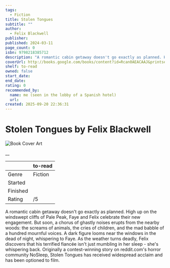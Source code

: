 ```yaml
---
tags:
  - Fiction
title: Stolen Tongues
subtitle: ""
author:
  - Felix Blackwell
publisher:
published: 2024-03-11
page_count: 0
isbn: 9798218385712
description: "A romantic cabin getaway doesn't go exactly as planned. High up on the windswept cliffs of Pale Peak, Faye and Felix celebrate their new engagement. But soon, a chorus of ghastly noises erupts from the nearby woods: the screams of animals, the cries of children, and the mad babble of a hundred mournful voices. A dark figure looms near the windows in the dead of night, whispering to Faye. As the weather turns deadly, Felix discovers that his terrified fiancée isn't just mumbling in her sleep - she's whispering back. Originally a contest-winning story on reddit.com's horror community NoSleep, Stolen Tongues has received widespread acclaim and has been optioned to film."
coverUrl: http://books.google.com/books/content?id=Rcan0AEACAAJ&printsec=frontcover&img=1&zoom=1&source=gbs_api
shelf: to-read
owned: false
start_date:
end_date:
rating: 0
recommended_by:
  name: me (seen in the lobby of a Spanish hotel)
  url:
created: 2025-09-20 22:36:31
---
```


# Stolen Tongues by Felix Blackwell

![Book Cover Art](http://books.google.com/books/content?id=Rcan0AEACAAJ&printsec=frontcover&img=1&zoom=1&source=gbs_api)

__

| &nbsp; | to-read |
| --- | --- |
| Genre | Fiction |
| Started |  |
| Finished |  |
| Rating | /5 |

A romantic cabin getaway doesn't go exactly as planned. High up on the windswept cliffs of Pale Peak, Faye and Felix celebrate their new engagement. But soon, a chorus of ghastly noises erupts from the nearby woods: the screams of animals, the cries of children, and the mad babble of a hundred mournful voices. A dark figure looms near the windows in the dead of night, whispering to Faye. As the weather turns deadly, Felix discovers that his terrified fiancée isn't just mumbling in her sleep - she's whispering back. Originally a contest-winning story on reddit.com's horror community NoSleep, Stolen Tongues has received widespread acclaim and has been optioned to film.
